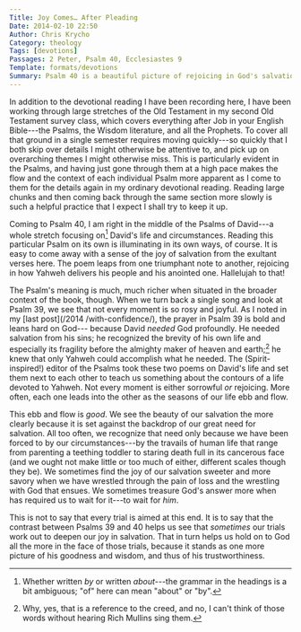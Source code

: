 ```yaml
---
Title: Joy Comes… After Pleading
Date: 2014-02-10 22:50
Author: Chris Krycho
Category: theology
Tags: [devotions]
Passages: 2 Peter, Psalm 40, Ecclesiastes 9
Template: formats/devotions
Summary: Psalm 40 is a beautiful picture of rejoicing in God's salvation—and it is much sweeter set against the pleading of Psalm 39.
---
```


In addition to the devotional reading I have been recording here, I have been
working through large stretches of the Old Testament in my second Old Testament
survey class, which covers everything after Job in your English Bible---the
Psalms, the Wisdom literature, and all the Prophets. To cover all that ground in
a single semester requires moving quickly---so quickly that I both skip over
details  I might otherwise be attentive to, and pick up on overarching themes I
might otherwise miss. This is particularly evident in the Psalms, and having
just gone through them at a high pace makes the flow and the context of each
individual Psalm more apparent as I come to them for the details again in my
ordinary devotional reading. Reading large chunks and then coming back through
the same section more slowly is such a helpful practice that I expect I shall
try to keep it up.

Coming to Psalm 40, I am right in the middle of the Psalms of David---a whole
stretch focusing on[^attr] David's life and circumstances. Reading this
particular Psalm on its own is illuminating in its own ways, of course. It is
easy to come away with a sense of the joy of salvation from the exultant verses
here. The poem leaps from one triumphant note to another, rejoicing in how
Yahweh delivers his people and his anointed one. Hallelujah to that!

The Psalm's meaning is much, much richer when situated in the broader context of
the book, though. When we turn back a single song and look at Psalm 39, we see
that not every moment is so rosy and joyful. As I noted in my [last post](/2014
/with-confidence/), the prayer in Psalm 39 is bold and leans hard on God---
because David *needed* God profoundly. He needed salvation from his sins; he
recognized the brevity of his own life and especially its fragility before the
almighty maker of heaven and earth;[^rm] he knew that only Yahweh could
accomplish what he needed. The (Spirit-inspired!) editor of the Psalms took
these two poems on David's life and set them next to each other to teach us
something about the contours of a life devoted to Yahweh. Not every moment is
either sorrowful *or* rejoicing. More often, each one leads into the other as
the seasons of our life ebb and flow.

This ebb and flow is *good*. We see the beauty of our salvation the more clearly
because it is set against the backdrop of our great need for salvation. All too
often, we recognize that need only because we have been forced to by our
circumstances---by the travails of human life that range from parenting a
teething toddler to staring death full in its cancerous face (and we ought not
make little or too much of either, different scales though they be). We
sometimes find the joy of our salvation sweeter and more savory when we have
wrestled through the pain of loss and the wrestling with God that ensues. We
sometimes treasure God's answer more when has required us to wait for it---to
wait for *him*.

This is not to say that every trial is aimed at this end. It is to say that the
contrast between Psalms 39 and 40 helps us see that *sometimes* our trials work
out to deepen our joy in salvation. That in turn helps us hold on to God all the
more in the face of those trials, because it stands as one more picture of his
goodness and wisdom, and thus of his trustworthiness.

[^attr]: Whether written *by* or written *about*---the grammar in the headings
is a bit ambiguous; "of" here can mean "about" or "by".

[^rm]: Why, yes, that is a reference to the creed, and no, I can't think of
those words without hearing Rich Mullins sing them.
